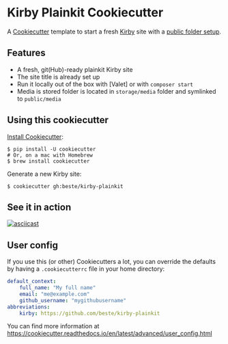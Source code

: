 # Kirby Plainkit Cookiecutter

A [Cookiecutter] template to start a fresh [Kirby] site with a [public folder setup].

## Features

* A fresh, git(Hub)-ready plainkit Kirby site
* The site title is already set up
* Run it locally out of the box with [Valet] or with `composer start`
* Media is stored folder is located in `storage/media` folder and symlinked to `public/media`

## Using this cookiecutter

[Install Cookiecutter][Cookiecutter Installation Docs]:

```shell
$ pip install -U cookiecutter
# Or, on a mac with Homebrew
$ brew install cookiecutter
```

Generate a new Kirby site:

```shell
$ cookiecutter gh:beste/kirby-plainkit
```

## See it in action

[![asciicast](https://asciinema.org/a/409907.svg)](https://asciinema.org/a/409907)

## User config

If you use this (or other) Cookiecutters a lot, you can override the defaults by having
a `.cookiecutterrc` file in your home directory:

```yml
default_context:
    full_name: "My full name"
    email: "me@example.com"
    github_username: "mygithubusername"
abbreviations:
    kirby: https://github.com/beste/kirby-plainkit
```

You can find more information at https://cookiecutter.readthedocs.io/en/latest/advanced/user_config.html


[Cookiecutter]: https://github.com/cookiecutter/cookiecutter/
[Cookiecutter Installation Docs]: https://cookiecutter.readthedocs.io/en/latest/installation.html
[Kirby]: https://getkirby.com
[public folder setup]: https://getkirby.com/docs/guide/configuration#custom-folder-setup__public-folder-setup
[Laravel Valet]: https://getkirby.com/docs/cookbook/setup/development-environment#laravel-valet